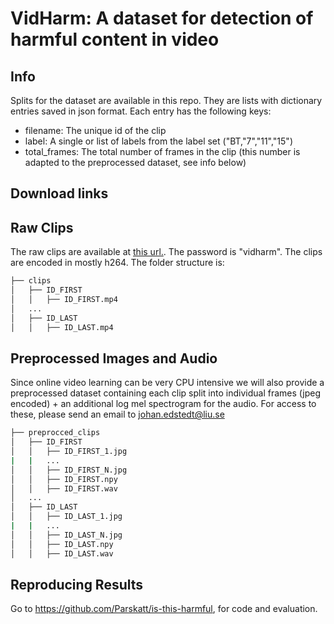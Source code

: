 # VidHarm: A dataset for detection of harmful content in video

## Info

Splits for the dataset are available in this repo. They are lists with dictionary entries saved in json format.
Each entry has the following keys:

* filename: The unique id of the clip
* label: A single or list of labels from the label set ("BT,"7","11","15")
* total_frames: The total number of frames in the clip (this number is adapted to the preprocessed dataset, see info below)
  
## Download links

## Raw Clips
The raw clips are available at <a href="https://liuonline-my.sharepoint.com/:u:/g/personal/johed13_liu_se/EbW2j_Dm5btBqa3XRucfuXYBebj4upFJAiPeJsQqkUcAvg?e=RyNv1r">this url.</a>.
The password is "vidharm". 
The clips are encoded in mostly h264. The folder structure is:

```bash
├── clips
│   ├── ID_FIRST
│   │   ├── ID_FIRST.mp4
│   ...
│   ├── ID_LAST
│   │   ├── ID_LAST.mp4
```

## Preprocessed Images and Audio
Since online video learning can be very CPU intensive we will also provide a preprocessed dataset containing each clip split into individual frames (jpeg encoded) + an additional log mel spectrogram for the audio.
For access to these, please send an email to <a href="mailto:johan.edstedt@liu.se">johan.edstedt@liu.se</a>

```bash
├── preprocced_clips
│   ├── ID_FIRST
│   │   ├── ID_FIRST_1.jpg
|   |   ...
│   │   ├── ID_FIRST_N.jpg
│   │   ├── ID_FIRST.npy
│   │   ├── ID_FIRST.wav
│   ...
│   ├── ID_LAST
│   │   ├── ID_LAST_1.jpg
|   |   ...
│   │   ├── ID_LAST_N.jpg
│   │   ├── ID_LAST.npy
│   │   ├── ID_LAST.wav
```

## Reproducing Results

Go to https://github.com/Parskatt/is-this-harmful, for code and evaluation.
